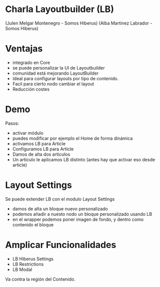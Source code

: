 # Charla Layoutbuilder (LB)
(Julen Melgar Montenegro - Somos Hiberus)
(Alba Martinez Labrador - Somos Hiberus)

# Ventajas

 - integrado en Core
 - se puede personalizar la UI de Layoutbuilder
 - comunidad está mejorando LayoutBuilder 
 - Ideal para configurar layouts por tipo de contenido.
 - Facil para cierto nodo cambiar el layout
 - Reducción costes

# Demo

Pasos:
 - activar módulo
 - puedes modificar por ejemplo el Home de forma dinámica
 - activamos LB para Article
 - Configuramos LB para Article
 - Damos de alta dos articulos
 - Un artículo le aplicamos LB distinto (antes hay que activar eso desde article)

# Layout Settings

Se puede extender LB con el modulo Layout Settings

 - damos de alta un bloque nuevo personalizado
 - podemos añadir a nuesto nodo un bloque personalizado usando LB
 - en el wrapper podemos poner imagen de fondo, y dentro como contenido el bloque

# Amplicar Funcionalidades

 - LB Hiberus Settings
 - LB Restrictions
 - LB Modal

Va contra la región del Contenido.

